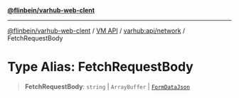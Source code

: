 [**@flinbein/varhub-web-clent**](../../../../README.md)

***

[@flinbein/varhub-web-clent](../../../../README.md) / [VM API](../../../README.md) / [varhub:api/network](../README.md) / FetchRequestBody

# Type Alias: FetchRequestBody

> **FetchRequestBody**: `string` \| `ArrayBuffer` \| [`FormDataJson`](FormDataJson.md)
